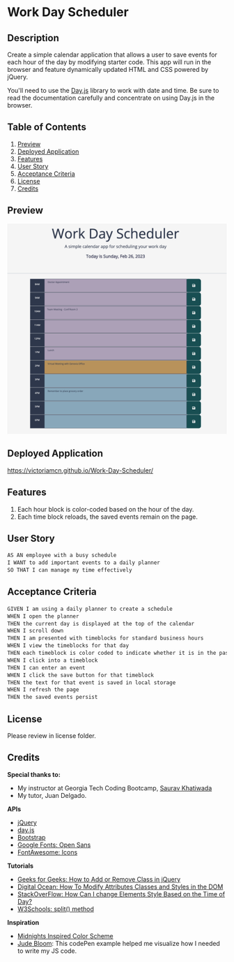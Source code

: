 # Work Day Scheduler

## Description

Create a simple calendar application that allows a user to save events for each hour of the day by modifying starter code. This app will run in the browser and feature dynamically updated HTML and CSS powered by jQuery.

You'll need to use the [Day.js](https://day.js.org/en/) library to work with date and time. Be sure to read the documentation carefully and concentrate on using Day.js in the browser.

## Table of Contents
1. [Preview](#preview)
2. [Deployed Application](#deployed-application)
3. [Features](#features)
4. [User Story](#user-story)
5. [Acceptance Criteria](#acceptance-criteria)
6. [License](#license)
7. [Credits](#credits)

## Preview
![Picture of a color-coded calendar.](/assets/image/workdayschedprev.png)

## Deployed Application

https://victoriamcn.github.io/Work-Day-Scheduler/

## Features
1. Each hour block is color-coded based on the hour of the day.
2. Each time block reloads, the saved events remain on the page.

## User Story

```md
AS AN employee with a busy schedule
I WANT to add important events to a daily planner
SO THAT I can manage my time effectively
```

## Acceptance Criteria

```md
GIVEN I am using a daily planner to create a schedule
WHEN I open the planner
THEN the current day is displayed at the top of the calendar
WHEN I scroll down
THEN I am presented with timeblocks for standard business hours
WHEN I view the timeblocks for that day
THEN each timeblock is color coded to indicate whether it is in the past, present, or future
WHEN I click into a timeblock
THEN I can enter an event
WHEN I click the save button for that timeblock
THEN the text for that event is saved in local storage
WHEN I refresh the page
THEN the saved events persist
```

## License

Please review in license folder.

## Credits

**Special thanks to:**
- My instructor at Georgia Tech Coding Bootcamp, [Saurav Khatiwada
](https://github.com/khatiwadasaurav)
- My tutor, Juan Delgado.

**APIs**
- [jQuery](https://jquery.com/)
- [day.js](https://day.js.org/en/)
- [Bootstrap](https://getbootstrap.com/)
- [Google Fonts: Open Sans](https://fonts.google.com/specimen/Open+Sans?query=open+sans)
- [FontAwesome: Icons](https://fontawesome.com/)

**Tutorials**
- [Geeks for Geeks: How to Add or Remove Class in jQuery](https://www.geeksforgeeks.org/how-to-add-or-remove-class-in-jquery/)
- [Digital Ocean: How To Modify Attributes Classes and Styles in the DOM](https://www.digitalocean.com/community/tutorials/how-to-modify-attributes-classes-and-styles-in-the-dom)
- [StackOverFlow: How Can I change Elements Style Based on the Time of Day?](https://stackoverflow.com/questions/62462599/how-can-i-change-elements-style-based-on-the-time-of-day)
- [W3Schools: split() method](https://www.w3schools.com/jsref/jsref_split.asp#:~:text=The%20split()%20method%20splits,string%20is%20split%20between%20words.)

**Inspiration**
- [Midnights Inspired Color Scheme](https://theswiftiest.com/features/heres-a-color-palette-for-the-midnights-era/)
- [Jude Bloom](https://codepen.io/judebloom/pen/RwGbVWB?editors=0010): This codePen example helped me visualize how I needed to write my JS code.

